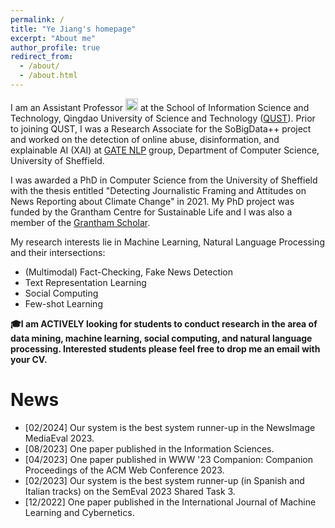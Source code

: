 ```yaml
---
permalink: /
title: "Ye Jiang's homepage"
excerpt: "About me"
author_profile: true
redirect_from: 
  - /about/
  - /about.html
---
```


I am an Assistant Professor <img src="https://github.githubassets.com/images/icons/emoji/unicode/1fad1.png?v8" alt= "青年教师" width="20" height="20"> at the School of Information Science and Technology, Qingdao University of Science and Technology ([QUST](https://xk.qust.edu.cn/info/1041/4713.htm)).  Prior to joining QUST, I was a Research Associate for the SoBigData++ project and worked on the detection of online abuse, disinformation, and explainable AI (XAI) at [GATE NLP](https://gate.ac.uk/) group, Department of Computer Science, University of Sheffield.  

I was awarded a PhD in Computer Science from the University of Sheffield with the thesis entitled "Detecting Journalistic Framing and Attitudes on News Reporting about Climate Change" in 2021. My PhD project was funded by the Grantham Centre for Sustainable Life and I was also a member of the [Grantham Scholar](https://grantham.sheffield.ac.uk/scholars/ye-jiang-2/).  

My research interests lie in Machine Learning, Natural Language Processing and their intersections:

* (Multimodal) Fact-Checking, Fake News Detection
* Text Representation Learning
* Social Computing
* Few-shot Learning

**🎓I am ACTIVELY looking for students to conduct research in the area of data mining, machine learning, social computing, and natural language processing. Interested students please feel free to drop me an email with your CV.**

News
======
- [02/2024] Our system is the best system runner-up in the NewsImage MediaEval 2023.
- [08/2023] One paper published in the Information Sciences.
- [04/2023] One paper published in WWW '23 Companion: Companion Proceedings of the ACM Web Conference 2023.
- [02/2023] Our system is the best system runner-up (in Spanish and Italian tracks) on the SemEval 2023 Shared Task 3.
- [12/2022] One paper published in the International Journal of Machine Learning and Cybernetics.
